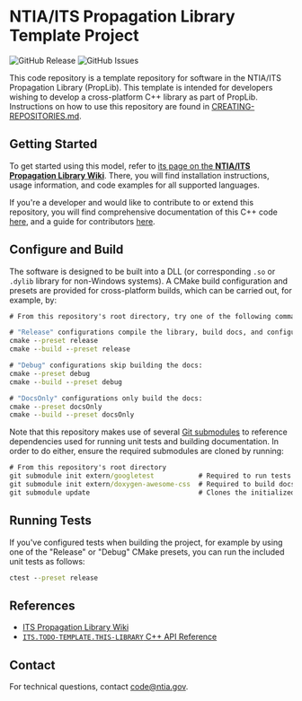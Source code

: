 # NTIA/ITS Propagation Library Template Project #
<!-- TODO-TEMPLATE: Update software name above -->

<!-- TODO-TEMPLATE: Uncomment these if your repository has tests/docs actions -->
<!-- [![Unit Tests Status][gh-actions-test-badge]][gh-actions-test-link] -->
<!-- [![C++ API Reference][gh-actions-docs-badge]][gh-actions-docs-link] -->
![GitHub Release][gh-releases-badge]
![GitHub Issues][gh-issues-badge]
<!-- TODO-TEMPLATE: Only include the DOI badge if a DOI exists for a release. -->
<!-- [![DOI][doi-badge]][doi-link] -->

<!-- TODO-TEMPLATE: Update repository links (and action names if needed) below -->
<!-- [gh-actions-test-link]: https://github.com/NTIA/TODO-TEMPLATE/actions/workflows/ctest.yml
[gh-actions-test-badge]: https://github.com/NTIA/TODO-TEMPLATE/actions/workflows/ctest.yml/badge.svg?branch=main -->
<!-- [gh-actions-docs-link]: https://github.com/NTIA/TODO-TEMPLATE/actions/workflows/doxygen.yml
[gh-actions-docs-badge]: https://github.com/NTIA/TODO-TEMPLATE/actions/workflows/doxygen.yml/badge.svg?branch=main -->
[gh-releases-badge]: https://img.shields.io/github/v/release/NTIA/TODO-TEMPLATE
[gh-issues-badge]: https://img.shields.io/github/issues/NTIA/TODO-TEMPLATE
<!-- TODO-TEMPLATE: Only create a DOI for versioned public releases -->
<!-- [doi-badge]: https://zenodo.org/badge/DOI/TODO-TEMPLATE/zenodo.TODO-TEMPLATE.svg
[doi-link]: https://doi.org/TODO-TEMPLATE/zenodo.TODO-TEMPLATE -->

<!-- TODO-TEMPLATE: Replace the below description with one for your software -->
This code repository is a template repository for software in the NTIA/ITS
Propagation Library (PropLib). This template is intended for developers wishing
to develop a cross-platform C++ library as part of PropLib. Instructions on how
to use this repository are found in [CREATING-REPOSITORIES.md](./CREATING-REPOSITORIES.md).

## Getting Started ##

<!-- TODO-TEMPLATE: Update links in this section, if applicable -->
<!-- TODO-TEMPLATE: Otherwise, add correct "getting started" information here. -->
To get started using this model, refer to
[its page on the **NTIA/ITS Propagation Library Wiki**](https://ntia.github.io/propagation-library-wiki/models/TODO-TEMPLATE/).
There, you will find installation instructions, usage information, and code
examples for all supported languages.

If you're a developer and would like to contribute to or extend this repository,
you will find comprehensive documentation of this C++ code
[here](https://ntia.github.io/TODO-TEMPLATE), and a guide for contributors
[here](CONTRIBUTING.md).

## Configure and Build ##

The software is designed to be built into a DLL (or corresponding `.so` or `.dylib`
library for non-Windows systems). A CMake build configuration and presets are
provided for cross-platform builds, which can be carried out, for example, by:

```cmd
# From this repository's root directory, try one of the following command pairs:

# "Release" configurations compile the library, build docs, and configure tests:
cmake --preset release
cmake --build --preset release

# "Debug" configurations skip building the docs:
cmake --preset debug
cmake --build --preset debug

# "DocsOnly" configurations only build the docs:
cmake --preset docsOnly
cmake --build --preset docsOnly
```

Note that this repository makes use of several
[Git submodules](https://git-scm.com/book/en/v2/Git-Tools-Submodules)
to reference dependencies used for running unit tests and building documentation.
In order to do either, ensure the required submodules are cloned by running:

```cmd
# From this repository's root directory
git submodule init extern/googletest           # Required to run tests
git submodule init extern/doxygen-awesome-css  # Required to build docs
git submodule update                           # Clones the initialized submodules
```

## Running Tests ##
<!-- TODO-TEMPLATE: Update this section if needed, based on tests in the repo -->
<!-- TODO-TEMPLATE: Add any other testing info, such as links to available data -->

If you've configured tests when building the project, for example by using one of
the "Release" or "Debug" CMake presets, you can run the included unit tests as follows:

```cmd
ctest --preset release
```

## References ##

<!-- TODO-TEMPLATE: Add refs to, e.g., publications related to the software -->
<!-- TODO-TEMPLATE: Update or remove the link here to the Doxygen docs -->

* [ITS Propagation Library Wiki](https://ntia.github.io/propagation-library-wiki)
* [`ITS.TODO-TEMPLATE.THIS-LIBRARY` C++ API Reference](https://ntia.github.io/TODO-TEMPLATE)

## Contact ##

For technical questions, contact <code@ntia.gov>.
